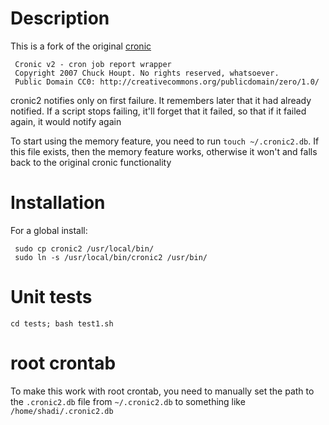 # Description
This is a fork of the original [cronic](http://habilis.net/cronic/)

     Cronic v2 - cron job report wrapper
     Copyright 2007 Chuck Houpt. No rights reserved, whatsoever.
     Public Domain CC0: http://creativecommons.org/publicdomain/zero/1.0/

cronic2 notifies only on first failure.
It remembers later that it had already notified.
If a script stops failing, it'll forget that it failed, so that if it failed again, it would notify again

To start using the memory feature, you need to run `touch ~/.cronic2.db`.
If this file exists, then the memory feature works, otherwise it won't and falls back to the original cronic functionality

# Installation
For a global install:

     sudo cp cronic2 /usr/local/bin/
     sudo ln -s /usr/local/bin/cronic2 /usr/bin/

# Unit tests

    cd tests; bash test1.sh

# root crontab
To make this work with root crontab, you need to manually set the path to the `.cronic2.db` file from `~/.cronic2.db` to something like `/home/shadi/.cronic2.db`
